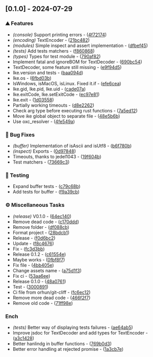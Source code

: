 ## [0.1.0] - 2024-07-29

### ⛰️  Features

- *(console)* Support printing errors - ([4f72174](https://github.com/malezjaa/ike/commit/4f72174cb65a9816a6bb5605b8ea0a8c4be47c28))
- *(encoding)* TextEncoder - ([21bc482](https://github.com/malezjaa/ike/commit/21bc482cde46780202d9b47b094be7ad3339b1a9))
- *(modules)* Simple inspect and assert implementation - ([dfbef45](https://github.com/malezjaa/ike/commit/dfbef45b53bc98ee14329c38fa1c538e3d3ef0b1))
- *(tests)* Add tests matchers - ([f860868](https://github.com/malezjaa/ike/commit/f860868bc769abddc3b270cef1d7342c214648c7))
- *(types)* Types for test module - ([790af82](https://github.com/malezjaa/ike/commit/790af8249af49ad3b6e706d66f34e48f29a30615))
- Implement fatal and ignoreBOM for TextDecoder - ([690bc54](https://github.com/malezjaa/ike/commit/690bc54933062fa8ce9170b310ba4e6635d56fc8))
- TextDecoder, some feature still missing - ([e9f94d5](https://github.com/malezjaa/ike/commit/e9f94d53b8e220f5a17c9315164ce6217f674e00))
- Ike.version and tests - ([baa094d](https://github.com/malezjaa/ike/commit/baa094d6684301582094b91c56283287947d4a6e))
- Ike.os - ([6fbd03b](https://github.com/malezjaa/ike/commit/6fbd03b41e754daafdd3a8a5b5b35e336366b2af))
- IsWindows, isMacOS, isLinux. Fixed it.if - ([efe6cea](https://github.com/malezjaa/ike/commit/efe6ceae974b97c98c141e894ce01ada28a8d198))
- Ike.gid, Ike.pid, Ike.uid - ([cade07a](https://github.com/malezjaa/ike/commit/cade07a36dcc91a52444fb631aac88698d5af236))
- Ike.exitCode, Ike.setExitCode - ([ec97e81](https://github.com/malezjaa/ike/commit/ec97e810f52877b0996f35aa96aeddaba394f19f))
- Ike.exit - ([1d03558](https://github.com/malezjaa/ike/commit/1d03558f7032c7b280d65b25c84e0dcf149cd5fe))
- Partially working timeouts - ([d8e2262](https://github.com/malezjaa/ike/commit/d8e22620e1a5b1490bf5ee2e8707fa7676673074))
- Check arg type before executing rust functions - ([7a5ed12](https://github.com/malezjaa/ike/commit/7a5ed12a7480d1f14b7632906d4972881bd9096a))
- Move ike global object to separate file - ([48e5b6b](https://github.com/malezjaa/ike/commit/48e5b6bfeef674b5e154d946bd07573629fb3588))
- Use oxc_resolver - ([4fe549a](https://github.com/malezjaa/ike/commit/4fe549a590998889318e8b377d3eb40124b3cd3c))

### 🐛 Bug Fixes

- *(buffer)* Implementation of isAscii and isUtf8 - ([b6f780b](https://github.com/malezjaa/ike/commit/b6f780b142df8a42e9766916bba51362a3f39b79))
- *(inspect)* Exports - ([0d97848](https://github.com/malezjaa/ike/commit/0d97848f3e3c32c6945668f5b76d61e24f50a80b))
- Timeouts, thanks to jedel1043 - ([19f604b](https://github.com/malezjaa/ike/commit/19f604b25a782fc9d17d8c1623f134fea5b981a9))
- Test matchers - ([73669c3](https://github.com/malezjaa/ike/commit/73669c35c3b35bb4b9b1b83a6fa36412e7c38f63))

### 🧪 Testing

- Expand buffer tests - ([c79c68b](https://github.com/malezjaa/ike/commit/c79c68b9176ec8bfbfb2e6d84fb22e476d355c4e))
- Add tests for buffer - ([f9a39cb](https://github.com/malezjaa/ike/commit/f9a39cb475926275822ee3fa09af7d011efa1d2b))

### ⚙️ Miscellaneous Tasks

- *(release)* V0.1.0 - ([64ec140](https://github.com/malezjaa/ike/commit/64ec140cee428b543516669ec34d745aa74e5642))
- Remove dead code - ([c170ddd](https://github.com/malezjaa/ike/commit/c170ddd485a81c8e837253685faf661b814589a5))
- Remove folder - ([df088cb](https://github.com/malezjaa/ike/commit/df088cbaf3d4dec9d8eb975e1bc2d20afd05ee94))
- Format project - ([28bdcb1](https://github.com/malezjaa/ike/commit/28bdcb1b9713adb7459f3e5cb7e281b32133fddb))
- Release - ([f0d6bc2](https://github.com/malezjaa/ike/commit/f0d6bc2c34c757191d8dc89598ee97246200af86))
- Update - ([f8c4676](https://github.com/malezjaa/ike/commit/f8c467619f2cc7137c6865ea220e38556a8c1d59))
- Fix - ([fc3d3bb](https://github.com/malezjaa/ike/commit/fc3d3bb6e1dcaefaecda4de9d775efa9b26f1843))
- Release 0.1.2 - ([c61554e](https://github.com/malezjaa/ike/commit/c61554e64da86f9339f23c9852d475946cef9463))
- Maybe works - ([0fbf8f7](https://github.com/malezjaa/ike/commit/0fbf8f7cc752dbf8d534af5549a57115d5e5c880))
- Fix file - ([4bb405e](https://github.com/malezjaa/ike/commit/4bb405e2998654cd205eed6ad96cd0c3adc4f7d7))
- Change assets name - ([a75d1f3](https://github.com/malezjaa/ike/commit/a75d1f31f667aa6483807cbbb351df690a172149))
- Fix ci - ([53aa6ee](https://github.com/malezjaa/ike/commit/53aa6ee89f9149249e1c5237fdb17c6c7448dd88))
- Release 0.1.0 - ([48a0761](https://github.com/malezjaa/ike/commit/48a0761a28e5b843373a960270d6ce6ae1384534))
- Test - ([3000891](https://github.com/malezjaa/ike/commit/30008919826ec3a898ddc6fcd6b10945d262a0f7))
- Ci file from orhun/git-cliff - ([fc6ec12](https://github.com/malezjaa/ike/commit/fc6ec12b12f4aa9e555e353fc4d2068846d1edf3))
- Remove more dead code - ([466f2f7](https://github.com/malezjaa/ike/commit/466f2f7061b9c340b9f1b4634ad716d443c51c45))
- Remove old code - ([71ff98e](https://github.com/malezjaa/ike/commit/71ff98e4cd2d1acc29b6a226f73cc13ca8bb19a5))

### Ench

- *(tests)* Better way of displaying tests failures - ([ae64ab5](https://github.com/malezjaa/ike/commit/ae64ab534dc279707bf225d5924775d01f07afa1))
- Improve jsdoc for TextDecoder and add types for TextEncoder - ([a3c1428](https://github.com/malezjaa/ike/commit/a3c14284bcef0bad20a358a550e1bec28efcbdf8))
- Better hanlindg in buffer functions - ([769b0d3](https://github.com/malezjaa/ike/commit/769b0d37944b5683c4f2a96ace601dad63fafcc5))
- Better error handling at rejected promise - ([1a3cb7e](https://github.com/malezjaa/ike/commit/1a3cb7e9628f91dfd7f799eaaf6afdca0f0db005))

<!-- generated by git-cliff -->
